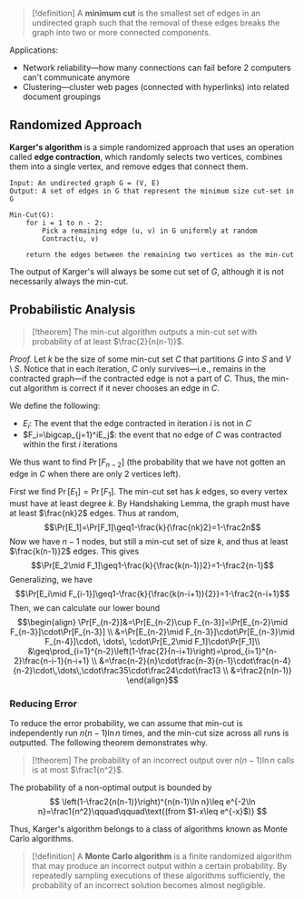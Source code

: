 >[!definition]
>A **minimum cut** is the smallest set of edges in an undirected graph such that the removal of these edges breaks the graph into two or more connected components.

Applications:
- Network reliability—how many connections can fail before 2 computers can't communicate anymore
- Clustering—cluster web pages (connected with hyperlinks) into related document groupings

## Randomized Approach

**Karger's algorithm** is a simple randomized approach that uses an operation called **edge contraction**, which randomly selects two vertices, combines them into a single vertex, and remove edges that connect them.

```
Input: An undirected graph G = (V, E)
Output: A set of edges in G that represent the minimum size cut-set in G

Min-Cut(G):
	for i = 1 to n - 2:
		Pick a remaining edge (u, v) in G uniformly at random
		Contract(u, v)

	return the edges between the remaining two vertices as the min-cut
```

The output of Karger's will always be some cut set of $G$, although it is not necessarily always the min-cut.

## Probabilistic Analysis

>[!theorem]
>The min-cut algorithm outputs a min-cut set with probability of at least $\frac{2}{n(n-1)}$.

*Proof.* Let $k$ be the size of some min-cut set $C$ that partitions $G$ into $S$ and $V\setminus S$. Notice that in each iteration, $C$ only survives—i.e., remains in the contracted graph—if the contracted edge is not a part of $C$. Thus, the min-cut algorithm is correct if it never chooses an edge in $C$.

We define the following:
- $E_i$: The event that the edge contracted in iteration $i$ is not in $C$
- $F_i=\bigcap_{j=1}^iE_j$: the event that no edge of $C$ was contracted within the first $i$ iterations

We thus want to find $\Pr[F_{n-2}]$ (the probability that we have not gotten an edge in $C$ when there are only 2 vertices left).

First we find $\Pr[E_1]=\Pr[F_1]$. The min-cut set has $k$ edges, so every vertex must have at least degree $k$. By Handshaking Lemma, the graph must have at least $\frac{nk}2$ edges. Thus at random, 
$$\Pr[E_1]=\Pr[F_1]\geq1-\frac{k}{\frac{nk}2}=1-\frac2n$$
Now we have $n-1$ nodes, but still a min-cut set of size $k$, and thus at least $\frac{k(n-1)}2$ edges. This gives
$$\Pr[E_2\mid F_1]\geq1-\frac{k}{\frac{k(n-1)}2}=1-\frac2{n-1}$$
Generalizing, we have
$$\Pr[E_i\mid F_{i-1}]\geq1-\frac{k}{\frac{k(n-i+1)}{2}}=1-\frac2{n-i+1}$$
Then, we can calculate our lower bound
$$\begin{align}
\Pr[F_{n-2}]&=\Pr[E_{n-2}\cup F_{n-3}]=\Pr[E_{n-2}\mid F_{n-3}]\cdot\Pr[F_{n-3}] \\
&=\Pr[E_{n-2}\mid F_{n-3}]\cdot\Pr[E_{n-3}\mid F_{n-4}]\cdot\, \dots\, \cdot\Pr[E_2\mid F_1]\cdot\Pr[F_1]\\
&\geq\prod_{i=1}^{n-2}\left(1-\frac{2}{n-i+1}\right)=\prod_{i=1}^{n-2}\frac{n-i-1}{n-i+1} \\
&=\frac{n-2}{n}\cdot\frac{n-3}{n-1}\cdot\frac{n-4}{n-2}\cdot\,\dots\,\cdot\frac35\cdot\frac24\cdot\frac13 \\
&=\frac2{n(n-1)}
\end{align}$$

### Reducing Error

To reduce the error probability, we can assume that min-cut is independently run $n(n-1)\ln n$ times, and the min-cut size across all runs is outputted. The following theorem demonstrates why.

>[!theorem]
>The probability of an incorrect output over $n(n-1)\ln n$ calls is at most $\frac1{n^2}$.

The probability of a non-optimal output is bounded by 
$$
\left(1-\frac2{n(n-1)}\right)^{n(n-1)\ln n}\leq e^{-2\ln n}=\frac1{n^2}\qquad\qquad\text{(from $1-x\leq e^{-x}$)}
$$

Thus, Karger's algorithm belongs to a class of algorithms known as Monte Carlo algorithms.

>[!definition]
>A **Monte Carlo algorithm** is a finite randomized algorithm that may produce an incorrect output within a certain probability. By repeatedly sampling executions of these algorithms sufficiently, the probability of an incorrect solution becomes almost negligible. 

